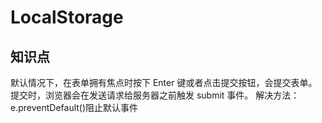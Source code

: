 # LocalStorage
## 知识点
默认情况下，在表单拥有焦点时按下 Enter 键或者点击提交按钮，会提交表单。提交时，浏览器会在发送请求给服务器之前触发 submit 事件。
解决方法：e.preventDefault()阻止默认事件